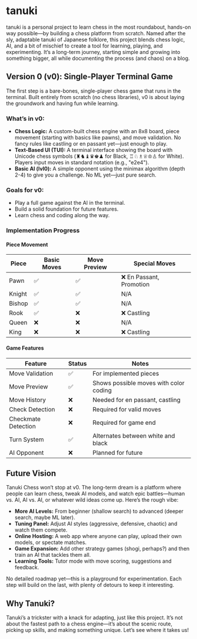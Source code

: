 # tanuki

tanuki is a personal project to learn chess in the most roundabout, hands-on way possible—by building a chess platform from scratch. Named after the sly, adaptable tanuki of Japanese folklore, this project blends chess logic, AI, and a bit of mischief to create a tool for learning, playing, and experimenting. It’s a long-term journey, starting simple and growing into something bigger, all while documenting the process (and chaos) on a blog.

## Version 0 (v0): Single-Player Terminal Game
The first step is a bare-bones, single-player chess game that runs in the terminal. Built entirely from scratch (no chess libraries), v0 is about laying the groundwork and having fun while learning.

### What’s in v0:
- **Chess Logic:** A custom-built chess engine with an 8x8 board, piece movement (starting with basics like pawns), and move validation. No fancy rules like castling or en passant yet—just enough to play.
- **Text-Based UI (TUI):** A terminal interface showing the board with Unicode chess symbols (♜♞♝♛♚♟ for Black, ♖♘♗♕♔♙ for White). Players input moves in standard notation (e.g., "e2e4").
- **Basic AI (lvl0):** A simple opponent using the minimax algorithm (depth 2-4) to give you a challenge. No ML yet—just pure search.

### Goals for v0:
- Play a full game against the AI in the terminal.
- Build a solid foundation for future features.
- Learn chess and coding along the way.

### Implementation Progress

#### Piece Movement
| Piece  | Basic Moves | Move Preview | Special Moves |
|--------|-------------|--------------|---------------|
| Pawn   | ✅         | ✅           | ❌ En Passant, Promotion |
| Knight | ✅         | ✅           | N/A |
| Bishop | ✅         | ✅           | N/A |
| Rook   | ✅         | ❌           | ❌ Castling |
| Queen  | ❌         | ❌           | N/A |
| King   | ❌         | ❌           | ❌ Castling |

#### Game Features
| Feature | Status | Notes |
|---------|--------|-------|
| Move Validation | ✅ | For implemented pieces |
| Move Preview | ✅ | Shows possible moves with color coding |
| Move History | ❌ | Needed for en passant, castling |
| Check Detection | ❌ | Required for valid moves |
| Checkmate Detection | ❌ | Required for game end |
| Turn System | ✅ | Alternates between white and black |
| AI Opponent | ❌ | Planned for future |

## Future Vision
Tanuki Chess won’t stop at v0. The long-term dream is a platform where people can learn chess, tweak AI models, and watch epic battles—human vs. AI, AI vs. AI, or whatever wild ideas come up. Here’s the rough vibe:

- **More AI Levels:** From beginner (shallow search) to advanced (deeper search, maybe ML later).
- **Tuning Panel:** Adjust AI styles (aggressive, defensive, chaotic) and watch them compete.
- **Online Hosting:** A web app where anyone can play, upload their own models, or spectate matches.
- **Game Expansion:** Add other strategy games (shogi, perhaps?) and then train an AI that tackles them all.
- **Learning Tools:** Tutor mode with move scoring, suggestions and feedback.

No detailed roadmap yet—this is a playground for experimentation. Each step will build on the last, with plenty of detours to keep it interesting.

## Why Tanuki?
Tanuki’s a trickster with a knack for adapting, just like this project. It’s not about the fastest path to a chess engine—it’s about the scenic route, picking up skills, and making something unique. Let’s see where it takes us!
